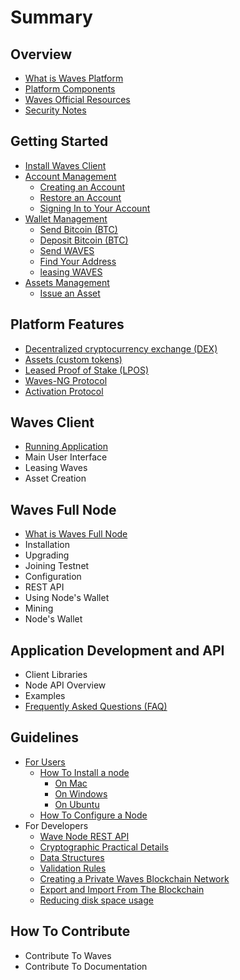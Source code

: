 # Summary

## Overview

* [What is Waves Platform](README.md)
* [Platform Components](platform-components.md)
* [Waves Official Resources ](waves-official-resources.md)
* [Security Notes](security-notes.md)

## Getting Started

* [Install Waves Client](waves-client/install-waves-client.md)
* [Account Management](waves-client/account-management.md)
  * [Creating an Account](waves-client/account-management/creating-an-account.md)
  * [Restore an Account](waves-client/account-management/restore-an-account.md)
  * [Signing In to Your Account](waves-client/account-management/signing-in-to-your-account.md)
* [Wallet Management](waves-client/wallet-management.md)
  * [Send Bitcoin \(BTC\)](waves-client/send-bitcoin-btc.md)
  * [Deposit Bitcoin \(BTC\)](waves-client/deposit-bitcoin-btc.md)
  * [Send WAVES](waves-client/send-waves.md)
  * [Find Your Address](waves-client/find-your-address.md)
  * [leasing WAVES](waves-client/leasing-waves.md)
* [Assets Management](waves-client/assets-management.md)
  * [Issue an Asset](waves-client/assets-management/issue-an-asset.md)

## Platform Features

* [Decentralized cryptocurrency exchange \(DEX\)](decentralized-cryptocurrency-exchange-dex.md)
* [Assets \(custom tokens\)](assets-custom-tokens.md)
* [Leased Proof of Stake \(LPOS\)](leased-proof-of-stake-lpos.md)
* [Waves-NG Protocol](waves-ng-protocol.md)
* [Activation Protocol](activation-protocol.md)

## Waves Client

* [Running Application](waves-client/running-application.md)
* Main User Interface
* Leasing Waves
* Asset Creation

## Waves Full Node

* [What is Waves Full Node ](waves-full-node/what-is-a-full-node.md)
* Installation
* Upgrading
* Joining Testnet
* Configuration
* REST API
* Using Node's Wallet
* Mining
* Node's Wallet

## Application Development and API

* Client Libraries
* Node API Overview
* Examples
* [Frequently Asked Questions \(FAQ\)](application-development-and-api/frequently-asked-questions-faq.md)

## Guidelines

* [For Users](guidelines/for-users.md)
  * [How To Install a node](guidelines/how-to-install-a-node.md)
    * [On Mac](guidelines/how-to-install-a-node/on-mac.md)
    * [On Windows](guidelines/how-to-install-a-node/on-windows.md)
    * [On Ubuntu](guidelines/how-to-install-a-node/on-ubuntu.md)
  * [How To Configure a Node](guidelines/how-to-configure-a-node.md)
* For Developers
  * [Wave Node REST API](guidelines/wave-node-rest-api.md)
  * [Cryptographic Practical Details](guidelines/cryptographic-practical-details.md)
  * [Data Structures](guidelines/data-structures.md)
  * [Validation Rules](guidelines/validation-rules.md)
  * [Creating a Private Waves Blockchain Network](guidelines/creating-a-private-waves-blockchain-network.md)
  * [Export and Import From The Blockchain](guidelines/export-and-import-from-the-blockchain.md)
  * [Reducing disk space usage](guidelines/reducing-disk-space-usage.md)

## How To Contribute

* Contribute To Waves
* Contribute To Documentation

